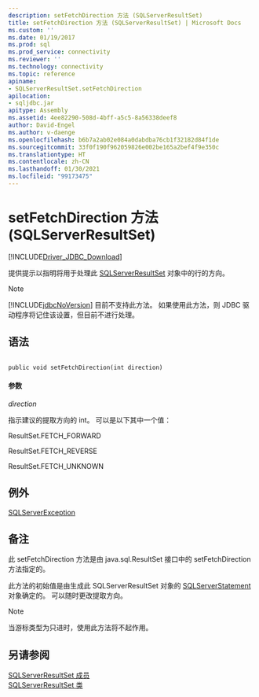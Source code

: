 ```yaml
---
description: setFetchDirection 方法 (SQLServerResultSet)
title: setFetchDirection 方法 (SQLServerResultSet) | Microsoft Docs
ms.custom: ''
ms.date: 01/19/2017
ms.prod: sql
ms.prod_service: connectivity
ms.reviewer: ''
ms.technology: connectivity
ms.topic: reference
apiname:
- SQLServerResultSet.setFetchDirection
apilocation:
- sqljdbc.jar
apitype: Assembly
ms.assetid: 4ee82290-508d-4bff-a5c5-8a56338deef8
author: David-Engel
ms.author: v-daenge
ms.openlocfilehash: b6b7a2ab02e084a0dabdba76cb1f32182d84f1de
ms.sourcegitcommit: 33f0f190f962059826e002be165a2bef4f9e350c
ms.translationtype: HT
ms.contentlocale: zh-CN
ms.lasthandoff: 01/30/2021
ms.locfileid: "99173475"
---
```

# <a name="setfetchdirection-method-sqlserverresultset"></a>setFetchDirection 方法 (SQLServerResultSet)
[!INCLUDE[Driver_JDBC_Download](../../../includes/driver_jdbc_download.md)]

  提供提示以指明将用于处理此 [SQLServerResultSet](../../../connect/jdbc/reference/sqlserverresultset-class.md) 对象中的行的方向。  
  
> [!NOTE]  
>  [!INCLUDE[jdbcNoVersion](../../../includes/jdbcnoversion_md.md)] 目前不支持此方法。 如果使用此方法，则 JDBC 驱动程序将记住该设置，但目前不进行处理。  
  
## <a name="syntax"></a>语法  
  
```  
  
public void setFetchDirection(int direction)  
```  
  
#### <a name="parameters"></a>参数  
 *direction*  
  
 指示建议的提取方向的 int。 可以是以下其中一个值：  
  
 ResultSet.FETCH_FORWARD  
  
 ResultSet.FETCH_REVERSE  
  
 ResultSet.FETCH_UNKNOWN  
  
## <a name="exceptions"></a>例外  
 [SQLServerException](../../../connect/jdbc/reference/sqlserverexception-class.md)  
  
## <a name="remarks"></a>备注  
 此 setFetchDirection 方法是由 java.sql.ResultSet 接口中的 setFetchDirection 方法指定的。  
  
 此方法的初始值是由生成此 SQLServerResultSet 对象的 [SQLServerStatement](../../../connect/jdbc/reference/sqlserverstatement-class.md) 对象确定的。 可以随时更改提取方向。  
  
> [!NOTE]  
>  当游标类型为只进时，使用此方法将不起作用。  
  
## <a name="see-also"></a>另请参阅  
 [SQLServerResultSet 成员](../../../connect/jdbc/reference/sqlserverresultset-members.md)   
 [SQLServerResultSet 类](../../../connect/jdbc/reference/sqlserverresultset-class.md)  
  
  
